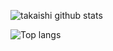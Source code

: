 
![takaishi github stats](https://github-readme-stats.vercel.app/api?username=takaishi)


![Top langs](https://github-readme-stats.vercel.app/api/top-langs/?username=takaishi)


<!--
### Hi there 👋

**takaishi/takaishi** is a ✨ _special_ ✨ repository because its `README.md` (this file) appears on your GitHub profile.

Here are some ideas to get you started:

- 🔭 I’m currently working on ...
- 🌱 I’m currently learning ...
- 👯 I’m looking to collaborate on ...
- 🤔 I’m looking for help with ...
- 💬 Ask me about ...
- 📫 How to reach me: ...
- 😄 Pronouns: ...
- ⚡ Fun fact: ...
-->
